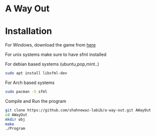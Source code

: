 # A Way Out

# Installation

For Windows, download the game from [here](https://github.com/shahnewaz-labib/a-way-out/releases)


For unix systems make sure to have sfml installed

For debian based systems (ubuntu,pop,mint..)
```bash
sudo apt install libsfml-dev
```

For Arch based systems
```bash
sudo pacman -S sfml
```


Compile and Run the program

```bash
git clone https://github.com/shahnewaz-labib/a-way-out.git AWayOut
cd AWayOut
mkdir obj
make
./Program
```
